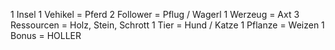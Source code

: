 1 Insel
1 Vehikel = Pferd
2 Follower = Pflug / Wagerl
1 Werzeug = Axt
3 Ressourcen = Holz, Stein, Schrott
1 Tier = Hund / Katze
1 Pflanze = Weizen
1 Bonus = HOLLER 